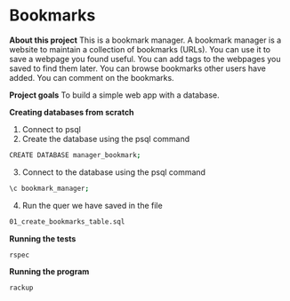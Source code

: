 # Bookmarks

**About this project**
This is a bookmark manager. A bookmark manager is a website to maintain a collection of bookmarks (URLs). You can use it to save a webpage you found useful. You can add tags to the webpages you saved to find them later. You can browse bookmarks other users have added. You can comment on the bookmarks.

**Project goals**
To build a simple web app with a database.

**Creating databases from scratch**

1. Connect to psql
2. Create the database using the psql command

```sh
CREATE DATABASE manager_bookmark;
```

3. Connect to the database using the psql command

```sh
\c bookmark_manager;
```

4. Run the quer we have saved in the file

```sh
01_create_bookmarks_table.sql
```

**Running the tests**

```sh
rspec
```

**Running the program**

```sh
rackup
```
